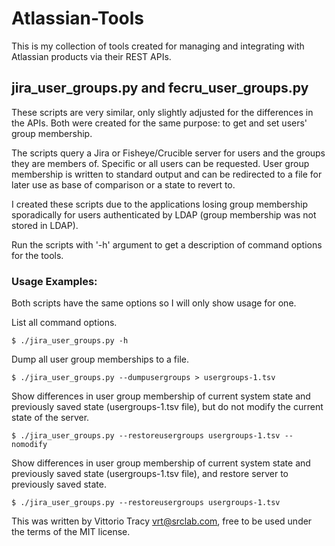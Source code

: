 # Atlassian-Tools

This is my collection of tools created for managing and integrating with Atlassian products via their REST APIs.


## jira_user_groups.py and fecru_user_groups.py

These scripts are very similar, only slightly adjusted for the differences in the APIs. Both were created for the same purpose: to get and set users' group membership.

The scripts query a Jira or Fisheye/Crucible server for users and the groups they are members of. Specific or all users can be requested. User group membership is written to standard output and can be redirected to a file for later use as base of comparison or a state to revert to.

I created these scripts due to the applications losing group membership sporadically for users authenticated by LDAP (group membership was not stored in LDAP).

Run the scripts with '-h' argument to get a description of command options for the tools.

### Usage Examples:

Both scripts have the same options so I will only show usage for one.

List all command options.

    $ ./jira_user_groups.py -h

Dump all user group memberships to a file.

    $ ./jira_user_groups.py --dumpusergroups > usergroups-1.tsv

Show differences in user group membership of current system state and previously saved state (usergroups-1.tsv file), but do not modify the current state of the server.

    $ ./jira_user_groups.py --restoreusergroups usergroups-1.tsv --nomodify

Show differences in user group membership of current system state and previously saved state (usergroups-1.tsv file), and restore server to previously saved state.

    $ ./jira_user_groups.py --restoreusergroups usergroups-1.tsv


This was written by Vittorio Tracy vrt@srclab.com, free to be used under the terms of the MIT license.
